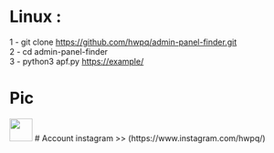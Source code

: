 # Linux :
1 - git clone  https://github.com/hwpq/admin-panel-finder.git \
2 - cd admin-panel-finder \
3 - python3 apf.py <https://example/>  
  # Pic
  <img src="https://media.giphy.com/media/vFKqnCdLPNOKc/giphy.gif" width="40" height="40" />
  # Account
  instagram >> (https://www.instagram.com/hwpq/)
